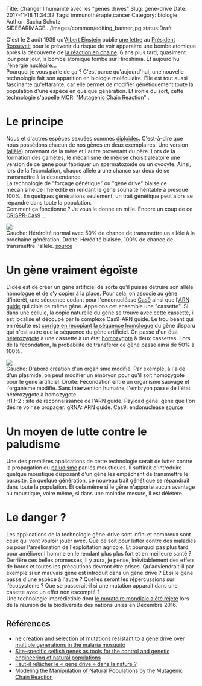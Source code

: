 Title: Changer l'humanité avec les "genes drives"
Slug: gene-drive
Date: 2017-11-18 11:34:32
Tags: immunothérapie,cancer
Category: biologie
Author: Sacha Schutz
SIDEBARIMAGE:../images/common/editing_banner.jpg
status:Draft

C'est le 2 août 1939 qu'[Albert Einstein](https://fr.wikipedia.org/wiki/Albert_Einstein) publie [une lettre](http://www.deslettres.fr/lettre-dalbert-einstein-au-president-franklin-d-roosevelt-des-bombes-dun-genre-nouveau-et-dune-extreme-puissance-pourraient-etre-construites/) au [Président Roosevelt](https://fr.wikipedia.org/wiki/Franklin_Delano_Roosevelt) pour le prévenir du risque de voir apparaitre une bombe atomique après la découverte de [la réaction en chaine](https://fr.wikipedia.org/wiki/R%C3%A9action_en_cha%C3%AEne). 
6 ans plus tard, quasiment jour pour jour, la bombe atomique tombe sur Hiroshima. Et aujourd'hui l'énergie nucléaire...   
Pourquoi je vous parle de ça ? C'est parce qu'aujourd'hui, une nouvelle technologie fait son apparition en biologie moléculaire. Elle est tout aussi fascinante qu'effarante, car elle permet de modifier génétiquement toute la population d'une espèce en quelque génération. Et ironie du sort, cette technologie s'appelle MCR: "[Mutagenic Chain Reaction](https://en.wikipedia.org/wiki/Gene_drive)" .

# Le principe 
Nous et d'autres espèces sexuées sommes [diploïdes](https://fr.wikipedia.org/wiki/Diplo%C3%AFde). C'est-à-dire que nous possédons chacun de nos gènes en deux exemplaires. Une version ([allèle](https://fr.wikipedia.org/wiki/All%C3%A8le)) provenant de la mère et l'autre provenant du père. Lors de la formation des gamètes, le mécanisme de [méiose](https://fr.wikipedia.org/wiki/M%C3%A9iose) choisit aléatoire une version de ce gène pour fabriquer un spermatozoïde ou un ovocyte. Ainsi, lors de la  fécondation, chaque allèle a une chance sur deux de se transmettre à la descendance.      
La technologie de "forçage génétique" ou "gène drive" biaise ce mécanisme de l'hérédité en rendant le gène souhaité héritable à presque 100%. En quelques générations seulement, un trait génétique peut alors se répandre dans toute la population.   
Comment ça fonctionne ? Je vous le donne en mille. Encore un coup de ce [CRISPR-Cas9](https://fr.wikipedia.org/wiki/Cas9) ...

<div class="figure">     <img src="../images/post29/121215_CRISPR_mosquito_NEW.png" />      <div class="legend">Gauche: Hérérdité normal avec 50% de chance de transmettre un allèle à la prochaine génération. Droite: Hérédité biaisée. 100% de chance de transmettre l'allèle. <a href="https://www.sciencenews.org/">source</a> </div> </div>

# Un gène vraiment égoïste 
L'idée est de créer un gène artificiel de sorte qu'il puisse détruire son allèle homologue et de s'y copier à la place. 
Pour cela, on associe au gène d'intérêt, une séquence codant pour l'endonucléase [Cas9](https://fr.wikipedia.org/wiki/Cas9) ainsi que l'[ARN guide](https://en.wikipedia.org/wiki/Guide_RNA) qui cible ce même gène. Appelons cet ensemble une "cassette".
Si dans une cellule, la copie naturelle du gène se trouve avec cette cassette, il est localisé et découpé par le complexe Cas9-ARN guide. Le trou béant qui en résulte est [corrigé en recopiant la séquence homologue](https://fr.wikipedia.org/wiki/Recombinaison_homologue) du gène disparu qui n'est autre que la séquence du gène artificiel. On passe d'un état [hétérozygote](https://fr.wikipedia.org/wiki/H%C3%A9t%C3%A9rozygote) à une cassette à un état [homozygote](https://fr.wikipedia.org/wiki/Homozygote) à deux cassettes. Lors de la fécondation, la probabilité de transférer ce gène passe ainsi de 50% à 100%.

<div class="figure">     <img src="../images/post29/Molecular_mechanism_of_gene_drive.svg.png" />      <div class="legend">Gauche: D'abord création d'un organisme modifié. Par exemple, à l'aide d'un plasmide, on peut modifier un embryon pour qu'il soit homozygote pour le gène artificiel. Droite: Fécondation entre un organisme sauvage et l'organisme modifié. Sans intervention humaine, l'embryon passe de l'état hétérozygote à homozygote. <br/> H1,H2 : site de reconnaissance de l'ARN guide. Payload gene: gène que l'on désire voir se propager. gRNA: ARN guide. Cas9: endonucléase <a href="https://en.wikipedia.org/wiki/Gene_drive">source</a> </div> </div>

# Un moyen de lutte contre le paludisme
Une des premières applications de cette technologie serait de lutter contre la propagation du [paludisme](https://fr.wikipedia.org/wiki/Paludisme) par les moustiques. Il suffirait d'introduire quelque moustique disposant d'un gène les empêchant de transmettre le parasite. En quelque génération, ce nouveau trait génétique se répandrait dans toute la population. Et cela même si le gène n'apporte aucun avantage au moustique, voire même, si dans une moindre mesure, il est délétère. 

# Le danger ? 
Les applications de la technologie gène-drive sont infini et nombreux sont ceux qui vont vouloir jouer avec. Que ce soit pour lutter contre des maladies ou pour l'amélioration de l'exploitation agricole. Et pourquoi pas plus tard, pour améliorer l'homme en le rendant plus plus fort et en meilleure santé ?   
Derrière ces belles promesses, il y aura, je pense, inévitablement des effets de bords et toutes les précautions devront être prises. Qu'adviendrait-il par exemple si un mauvais gène est introduit dans un gène drive ? Et si le gène passe d'une espèce à l'autre ? Quelles seront les répercussions sur l'écosystème ? Que se passerait-il si une mutation apparait dans une casette avec un effet non escompté ?         
Une technologie imprédictible dont [le moratoire mondiale a été rejeté](http://www.nature.com/news/gene-drive-moratorium-shot-down-at-un-biodiversity-meeting-1.21216) lors de la réunion de la biodiversité des nations unies en Décembre 2016. 

## Références
* [he creation and selection of mutations resistant to a gene drive over multiple generations in the malaria mosquito](http://journals.plos.org/plosgenetics/article?id=10.1371/journal.pgen.1007039)
* [Site-specific selfish genes as tools for the control and genetic engineering of natural populations](http://rspb.royalsocietypublishing.org/content/270/1518/921)
* [Faut-il relâcher le « gene drive » dans la nature ?](https://www.normalesup.org/~vorgogoz/gene-drive.html )
* [Modeling the Manipulation of Natural Populations by the Mutagenic Chain Reaction](http://www.genetics.org/content/201/2/425)

